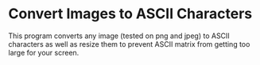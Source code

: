 # Convert Images to ASCII Characters
This program converts any image (tested on png and jpeg) to ASCII characters as well as resize them to prevent ASCII matrix from getting too large for your screen.
